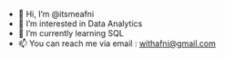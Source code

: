 - 👋 Hi, I’m @itsmeafni
- 👀 I’m interested in Data Analytics
- 🌱 I’m currently learning SQL
- 📫 You can reach me via email : withafni@gmail.com

<!---
itsmeafni/itsmeafni is a ✨ special ✨ repository because its `README.md` (this file) appears on your GitHub profile.
You can click the Preview link to take a look at your changes.
--->
